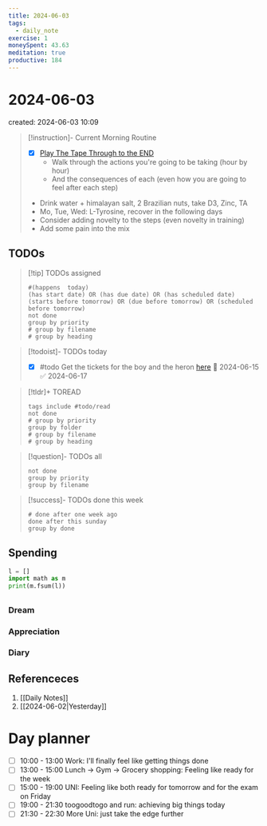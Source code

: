 ```yaml
---
title: 2024-06-03
tags:
  - daily_note
exercise: 1
moneySpent: 43.63
meditation: true
productive: 184
---
```

# 2024-06-03
created: 2024-06-03 10:09

> [!instruction]- Current Morning Routine
> - [x] [Play The Tape Through to the END](https://youtu.be/6CWq8wyS90o?si=FdqthmYdGg12ubuB)
> 	- Walk through the actions you're going to be taking (hour by hour)
> 	- And the consequences of each (even how you are going to feel after each step)
> - Drink water + himalayan salt, 2 Brazilian nuts, take D3, Zinc, TA
> - Mo, Tue, Wed: L-Tyrosine, recover in the following days
> - Consider adding novelty to the steps (even novelty in training)
> - Add some pain into the mix

## TODOs
>[!tip] TODOs assigned
> ```tasks
> #(happens  today)
> (has start date) OR (has due date) OR (has scheduled date)
> (starts before tomorrow) OR (due before tomorrow) OR (scheduled before tomorrow)
> not done
> group by priority
> # group by filename
> # group by heading
> ```

>[!todoist]- TODOs today
>- [x] #todo Get the tickets for the boy and the heron [here](https://www.gogogo.at/event-details/der-junge-und-der-reiher) 🛫 2024-06-15 ✅ 2024-06-17

>[!tldr]+ TOREAD
> ```tasks
> tags include #todo/read 
> not done
> # group by priority
> group by folder
> # group by filename
> # group by heading
> ```

>[!question]- TODOs all
> ```tasks
> not done
> group by priority
> group by filename
> ```

>[!success]- TODOs done this week
> ```tasks
> # done after one week ago
> done after this sunday
> group by done
>  ```

## Spending
```python
l = []
import math as m
print(m.fsum(l))
```

##
### Dream

### Appreciation

### Diary

## Referenceces
1. [[Daily Notes]]
2. [[2024-06-02|Yesterday]]

# Day planner

- [ ] 10:00 - 13:00 Work: I'll finally feel like getting things done
- [ ] 13:00 - 15:00 Lunch -> Gym -> Grocery shopping: Feeling like ready for the week
- [ ] 15:00 - 19:00 UNI: Feeling like both ready for tomorrow and for the exam on Friday
- [ ] 19:00 - 21:30 toogoodtogo and run: achieving big things today
- [ ] 21:30 - 22:30 More Uni: just take the edge further